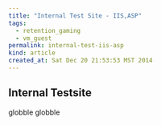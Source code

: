 ```yaml
---
title: "Internal Test Site - IIS,ASP"
tags:
  - retention_gaming
  - vm_guest
permalink: internal-test-iis-asp
kind: article
created_at: Sat Dec 20 21:53:53 MST 2014
---
```


## Internal Testsite

globble globble

